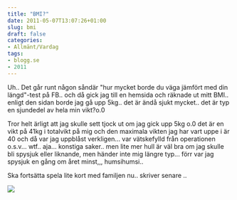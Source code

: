 ```yaml
---
title: "BMI?"
date: 2011-05-07T13:07:26+01:00
slug: bmi
draft: false
categories:
- Allmänt/Vardag
tags:
- blogg.se
- 2011
---
```

Uh.. Det går runt någon såndär "hur mycket borde du väga jämfört med din längd"-test på FB.. och då gick jag till en hemsida och räknade ut mitt BMI.. enligt den sidan borde jag gå upp 5kg.. det är ändå sjukt mycket.. det är typ en sjundedel av hela min vikt?o.0  
  
Tror helt ärligt att jag skulle sett tjock ut om jag gick upp 5kg o.0 det är en vikt på 41kg i totalvikt på mig och den maximala vikten jag har vart uppe i är 40 och då var jag uppblåst verkligen... var vätskefylld från operationen o.s.v... wtf.. aja... konstiga saker.. men lite mer hull är väl bra om jag skulle bli spysjuk eller liknande, men händer inte mig längre typ... förr var jag spysjuk en gång om året minst,,, humsihumsi..  
  
Ska fortsätta spela lite kort med familjen nu.. skriver senare ..  
  
![](/assets/images/blogg.se/wp_000101_146743920.jpg)